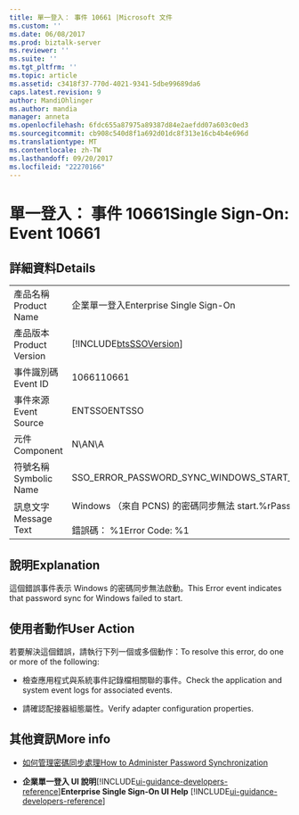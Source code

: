 ```yaml
---
title: 單一登入： 事件 10661 |Microsoft 文件
ms.custom: ''
ms.date: 06/08/2017
ms.prod: biztalk-server
ms.reviewer: ''
ms.suite: ''
ms.tgt_pltfrm: ''
ms.topic: article
ms.assetid: c3418f37-770d-4021-9341-5dbe99689da6
caps.latest.revision: 9
author: MandiOhlinger
ms.author: mandia
manager: anneta
ms.openlocfilehash: 6fdc655a87975a89387d84e2aefdd07a603c0ed3
ms.sourcegitcommit: cb908c540d8f1a692d01dc8f313e16cb4b4e696d
ms.translationtype: MT
ms.contentlocale: zh-TW
ms.lasthandoff: 09/20/2017
ms.locfileid: "22270166"
---
```

# <a name="single-sign-on-event-10661"></a><span data-ttu-id="62055-102">單一登入： 事件 10661</span><span class="sxs-lookup"><span data-stu-id="62055-102">Single Sign-On: Event 10661</span></span>
## <a name="details"></a><span data-ttu-id="62055-103">詳細資料</span><span class="sxs-lookup"><span data-stu-id="62055-103">Details</span></span>  
  
|||  
|-|-|  
|<span data-ttu-id="62055-104">產品名稱</span><span class="sxs-lookup"><span data-stu-id="62055-104">Product Name</span></span>|<span data-ttu-id="62055-105">企業單一登入</span><span class="sxs-lookup"><span data-stu-id="62055-105">Enterprise Single Sign-On</span></span>|  
|<span data-ttu-id="62055-106">產品版本</span><span class="sxs-lookup"><span data-stu-id="62055-106">Product Version</span></span>|[!INCLUDE[btsSSOVersion](../includes/btsssoversion-md.md)]|  
|<span data-ttu-id="62055-107">事件識別碼</span><span class="sxs-lookup"><span data-stu-id="62055-107">Event ID</span></span>|<span data-ttu-id="62055-108">10661</span><span class="sxs-lookup"><span data-stu-id="62055-108">10661</span></span>|  
|<span data-ttu-id="62055-109">事件來源</span><span class="sxs-lookup"><span data-stu-id="62055-109">Event Source</span></span>|<span data-ttu-id="62055-110">ENTSSO</span><span class="sxs-lookup"><span data-stu-id="62055-110">ENTSSO</span></span>|  
|<span data-ttu-id="62055-111">元件</span><span class="sxs-lookup"><span data-stu-id="62055-111">Component</span></span>|<span data-ttu-id="62055-112">N\A</span><span class="sxs-lookup"><span data-stu-id="62055-112">N\A</span></span>|  
|<span data-ttu-id="62055-113">符號名稱</span><span class="sxs-lookup"><span data-stu-id="62055-113">Symbolic Name</span></span>|<span data-ttu-id="62055-114">SSO_ERROR_PASSWORD_SYNC_WINDOWS_START_FAILED</span><span class="sxs-lookup"><span data-stu-id="62055-114">SSO_ERROR_PASSWORD_SYNC_WINDOWS_START_FAILED</span></span>|  
|<span data-ttu-id="62055-115">訊息文字</span><span class="sxs-lookup"><span data-stu-id="62055-115">Message Text</span></span>|<span data-ttu-id="62055-116">Windows （來自 PCNS) 的密碼同步無法 start.%r</span><span class="sxs-lookup"><span data-stu-id="62055-116">Password sync for Windows (from PCNS) failed to start.%r</span></span><br /><br /> <span data-ttu-id="62055-117">錯誤碼： %1</span><span class="sxs-lookup"><span data-stu-id="62055-117">Error Code: %1</span></span>|  
  
## <a name="explanation"></a><span data-ttu-id="62055-118">說明</span><span class="sxs-lookup"><span data-stu-id="62055-118">Explanation</span></span>  
 <span data-ttu-id="62055-119">這個錯誤事件表示 Windows 的密碼同步無法啟動。</span><span class="sxs-lookup"><span data-stu-id="62055-119">This Error event indicates that password sync for Windows failed to start.</span></span>  
  
## <a name="user-action"></a><span data-ttu-id="62055-120">使用者動作</span><span class="sxs-lookup"><span data-stu-id="62055-120">User Action</span></span>  
 <span data-ttu-id="62055-121">若要解決這個錯誤，請執行下列一個或多個動作：</span><span class="sxs-lookup"><span data-stu-id="62055-121">To resolve this error, do one or more of the following:</span></span>  
  
-   <span data-ttu-id="62055-122">檢查應用程式與系統事件記錄檔相關聯的事件。</span><span class="sxs-lookup"><span data-stu-id="62055-122">Check the application and system event logs for associated events.</span></span>  
  
-   <span data-ttu-id="62055-123">請確認配接器組態屬性。</span><span class="sxs-lookup"><span data-stu-id="62055-123">Verify adapter configuration properties.</span></span>  
  
## <a name="more-info"></a><span data-ttu-id="62055-124">其他資訊</span><span class="sxs-lookup"><span data-stu-id="62055-124">More info</span></span>
  
-   [<span data-ttu-id="62055-125">如何管理密碼同步處理</span><span class="sxs-lookup"><span data-stu-id="62055-125">How to Administer Password Synchronization</span></span>](../core/how-to-administer-password-synchronization.md)  
  
-   <span data-ttu-id="62055-126">**企業單一登入 UI 說明**[!INCLUDE[ui-guidance-developers-reference](../includes/ui-guidance-developers-reference.md)]</span><span class="sxs-lookup"><span data-stu-id="62055-126">**Enterprise Single Sign-On UI Help** [!INCLUDE[ui-guidance-developers-reference](../includes/ui-guidance-developers-reference.md)]</span></span>